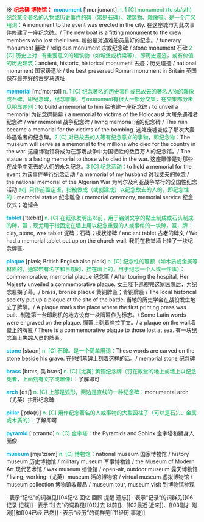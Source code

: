 ☀ <font color="red">**纪念碑 博物馆：**</font>
<font color="sky blue">**monument**</font> ['mɒnjumənt] 
<font color="#00b050">n. 1 [C] monument (to sb/sth) 纪念某个著名的人物或历史事件的碑（常是石碑）、建筑物、雕像等。是一个广义用词：</font>A monument to the event was erected in the city. 在这座城市为此次事件修建了一座纪念碑。/ The new boat is a fitting monument to the crew members who lost their lives. 新船是对遇难船员最好的纪念。/ funerary monument 墓碑 / religious monument 宗教纪念碑 / stone monument 石碑 <font color="#00b050">2 [C] 历史上对…有重要意义的建筑物（如城堡或桥梁等），即历史遗迹，或有价值的历史建筑：</font>ancient, historic, historical monument 古迹；历史遗迹 / national monument 国家级遗址 / the best preserved Roman monument in Britain 英国保存最完好的古罗马遗址

<font color="sky blue">**memorial**</font> [mɪ'mɔ:rɪəl] 
<font color="#00b050">n. 1 [C] 纪念著名的历史事件或已故去的著名人物的雕像或石碑，即纪念碑，纪念雕像。与monument有很大一部分交集，在交集部分未见明显差别：</font>to build a memorial to him 给他建一座纪念碑 / to unveil a memorial 为纪念碑揭幕 / a memorial to victims of the Holocaust 大屠杀遇难者纪念碑 / war memorial 战争纪念碑 / living memorial 活的纪念碑 / This ruin became a memorial for the victims of the bombing. 这处废墟变成了那次大轰炸遇难者的纪念碑。<font color="#00b050">2 [C] 对已故去的人等有纪念意义的事物，即纪念物：</font>The museum will serve as a memorial to the millions who died for the country in the war. 这座博物馆将成为在那场战争中为国牺牲的数百万人的纪念馆。/ The statue is a lasting memorial to those who died in the war. 这座雕像是对那些在战争中死去的人们的永久纪念。<font color="#00b050">3 [C] 纪念活动：</font>to hold a memorial for the event 为该事件举行纪念活动 / a memorial of my husband 对我丈夫的悼念 / the national memorial of the Algerian War 为阿尔及利亚战争举行的全国性纪念活动 <font color="#00b050">adj. 只作前置定语，指被做成（或创建成）以纪念故去的人的，即纪念性的：</font>memorial statue 纪念雕像 / memorial ceremony, memorial service 纪念仪式；追悼会

<font color="sky blue">**tablet**</font> ['tæblɪt] 
<font color="#00b050">n. [C] 在纸张发明出以前，用于铭刻文字的黏土制成或石头制成的碑，匾；现尤用于指固定在墙上用以纪念重要的人或事件的一块碑，匾，牌：</font>clay, stone, wax tablet 泥碑；石碑；板状蜡碑 / ancient tablet 古老的碑文 / We had a memorial tablet put up on the church wall. 我们在教堂墙上挂了一块纪念牌匾。
           
<font color="sky blue">**plaque**</font> [plæk; British English also plɑ:k]
<font color="#00b050">n. [C] 纪念性的匾额（如木质或金属等材质的，通常带有名字和日期的，挂在墙上的，用于纪念一个人或一件事）：</font>commemorative, memorial plaque 纪念匾 / After touring the hospital, Her Majesty unveiled a commemorative plaque. 女王陛下巡视完这家医院后，为纪念匾揭了幕。/ brass, bronze plaque 黄铜牌匾；青铜牌匾 / The local historical society put up a plaque at the site of the battle. 当地的历史学会在战役发生地立了牌隔。/ A plaque marks the place where the first printing press was built. 制造第一台印刷机的地方设有一块牌匾作为标志。/ Some Latin words were engraved on the plaque. 牌匾上刻着些拉丁文。/ a plaque on the wall墙壁上的牌匾 / There is a commemorative plaque to those lost at sea. 有一块纪念海上失踪人员的牌匾。

<font color="sky blue">**stone**</font> [stəʊn] 
<font color="#00b050">n. [C] 石碑。是一个简单用词：</font>These words are carved on the stone beside his grave. 在他的墓碑上刻着这样的话。/ memorial stone 纪念碑
           
<font color="sky blue">**brass**</font> [brɑ:s; 美 bræs]
<font color="#00b050">n. [C] [尤英] 黄铜纪念牌（钉在教堂的地上或墙上以纪念死者，上面刻有文字或雕像）：</font>了解即可
 
<font color="sky blue">**arch**</font> [ɑːtʃ] 
<font color="#00b050">n. [C] 上部是弧形，两边是直线的一种纪念碑：</font>monumental arch（尤英）拱形纪念碑
           
<font color="sky blue">**pillar**</font> [ˈpɪlə(r)]
<font color="#00b050">n. [C] 用作纪念著名的人或事物的大型圆柱子（可以是石头、金属或木质的）：</font>了解即可

<font color="sky blue">**pyramid**</font> ['pɪrəmɪd] 
<font color="#00b050">n. [C] 金字塔：</font>the Pyramids and Sphinx 金字塔和狮身人面像

<font color="sky blue">**museum**</font> [mju'zɪəm] 
<font color="#00b050">n. [C] 博物馆：</font>national museum 国家博物馆 / history museum 历史博物馆 / military museum 军事博物馆 / the Museum of Modern Art 现代艺术馆 / wax museum 蜡像馆 / open-air, outdoor museum 露天博物馆 / living, working（尤英）museum 活的博物馆 / virtual museum 虚拟博物馆 / museum collection 博物馆收藏品 / museum tour, museum visit 到博物馆参观

· 表示“记忆”的词群见[[04记忆 回忆 回顾 提醒 遗忘]]
· 表示“记录”的词群见[[06记录 记载]]
· 表示“过去”的词群见[[01过去 以前]]、[[02最近 近来]]、[[03刚才 刚刚]]和[[04已经 已然]]
· 表示“经历”的词群见[[11经历 事迹]]
